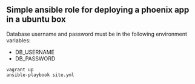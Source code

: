 ## Simple ansible role for deploying a phoenix app in a ubuntu box
Database username and password must be in the following environment variables:
- DB_USERNAME
- DB_PASSWORD

```
vagrant up
ansible-playbook site.yml
```
